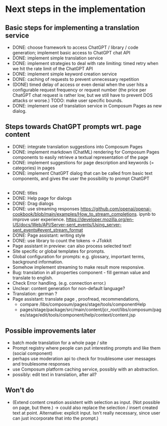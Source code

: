 # Next steps in the implementation

## Basic steps for implementing a translation service

- DONE: choose framework to access ChatGPT / library / code generation; implement basic access to ChatGPT chat API
- DONE: implement simple translation service
- DONE: implement strategies to deal with rate limiting: timed retry when we hit the rate limit of the ChatGPT API
- DONE: implement simple keyword creation service
- DONE: caching of requests to prevent unnecessary repetition
- (DONE) timed delay of access or even denial when the user hits a configurable request frequency or request number (the
  price per ChatGPT chat request is rather low, but we still have to prevent DOS attacks or worse.) TODO: make user 
  specific bounds.
- DONE: implement use of translation service in Composum Pages as new dialog.

## Steps towards ChatGPT prompts wrt. page content

- DONE: integrate translation suggestions into Composum Pages
- DONE: implement markdown (ChatML) rendering for Composum Pages components to easily retrieve a textual 
  representation of the page
- DONE: implement suggestions for page description and keywords (= categories) in pages
- DONE: implement ChatGPT dialog that can be called from basic text components, and gives the user the possibility to
  prompt ChatGPT

##
- DONE: titles
- DONE: Help page for dialogs
- DONE: Drag dialogs
- DONE: use streaming responses https://github.com/openai/openai-cookbook/blob/main/examples/How_to_stream_completions.
  ipynb  to improve user experience.
  https://developer.mozilla.org/en-US/docs/Web/API/Server-sent_events/Using_server-sent_events#event_stream_format 
- DONE: Page assistant: writing style
- DONE: use library to count the tokens -> JTokkit
- Page assistant in preview: can also process selected text!
- Site specific or global templates for prompts.
- Global configuration for prompts: e.g. glossary, important terms, background information.
- Somehow implement streaming to make result more responsive.
- Bug: translation in all properties component - fill german value and translate to english.
- Check Error handling. (e.g. connection error.)
- Unclear: content generation for non-default language?
- Translation: german ?
- Page assistant: translate page , proofread, recommendations, 
  - compare /libs/composum/pages/stage/tools/componentHelp 
  - pages/stage/package/src/main/content/jcr_root/libs/composum/pages/stage/edit/tools/component/help/context/content.jsp

## Possible improvements later

- batch mode translation for a whole page / site
- Prompt registry where people can put interesting prompts and like them (social component)
- perhaps use moderation api to check for troublesome user messages and troublesome responses
- use Composum platform caching service, possibly with an abstraction.
- possibly: edit text in translation, after all?

## Won't do

- (Extend content creation assistent with selection as input. (Not possible on page, but there.) -> could also 
  replace the selection / insert created text at point. Alternative: explicit input. Isn't really necessary, since 
  user can just incorporate that into the prompt.)
